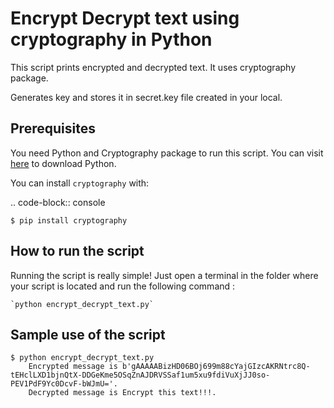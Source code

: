 # Encrypt Decrypt text using cryptography in Python
This script prints encrypted and decrypted text.
It uses cryptography package.

Generates key and stores it in secret.key file created in your local.


## Prerequisites
You need Python and Cryptography package to run this script.
You can visit [here](https://www.python.org/downloads/) to download Python.

You can install ``cryptography`` with:

.. code-block:: console

    $ pip install cryptography



## How to run the script
Running the script is really simple! Just open a terminal in the folder where your script is located and run the following command :

    `python encrypt_decrypt_text.py`


## Sample use of the script
```
$ python encrypt_decrypt_text.py 
    Encrypted message is b'gAAAAABizHD06BOj699m88cYajGIzcAKRNtrc8Q-tEHclLXD1bjnQtX-DDGeKme5OSqZnAJDRVSSaf1um5xu9fdiVuXjJJ0so-PEV1PdF9Yc0DcvF-bWJmU='.
    Decrypted message is Encrypt this text!!!.
```
